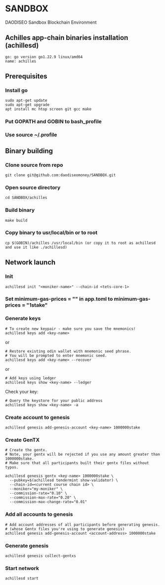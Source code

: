 # SANDBOX

DAODISEO Sandbox Blockchain Environment

## Achilles app-chain binaries installation (achillesd)

```
go: go version go1.22.9 linux/amd64
name: achilles
```

## Prerequisites

### Install go

```
sudo apt-get update
sudo apt-get upgrade
apt install mc htop screen git gcc make
```

### Put GOPATH and GOBIN to bash_profile

### Use source ~/.profile

## Binary building

### Clone source from repo

```
git clone git@github.com:daodiseomoney/SANDBOX.git
```

### Open source directory

```
cd SANDBOX/achilles
```

### Build binary

```
make build
```

### Copy binary to usr/local/bin or to root

```
cp $(GOBIN)/achilles /usr/local/bin (or copy it to root as achillesd and use it like ./achillesd)
```

## Network launch

### Init

```bash:
achillesd init "<moniker-name>" --chain-id <tets-core-1>
```

### Set minimum-gas-prices = "" in app.toml to minimum-gas-prices = "1stake"

### Generate keys

```bash:
# To create new keypair - make sure you save the mnemonics!
achillesd keys add <key-name>
```

or

```
# Restore existing odin wallet with mnemonic seed phrase.
# You will be prompted to enter mnemonic seed.
achillesd keys add <key-name> --recover
```

or

```
# Add keys using ledger
achillesd keys show <key-name> --ledger
```

Check your key:

```
# Query the keystore for your public address
achillesd keys show <key-name> -a
```

### Create account to genesis

```
achillesd genesis add-genesis-account <key-name> 1000000stake
```

### Create GenTX

```
# Create the gentx.
# Note, your gentx will be rejected if you use any amount greater than 1000000stake.
# Make sure that all participants built their gentx files without typos.

achillesd genesis gentx <key-name> 1000000stake \
  --pubkey=$(achillesd tendermint show-validator) \
  --chain-id=<current course chain id> \
  --moniker="my-moniker" \
  --commission-rate="0.10" \
  --commission-max-rate="0.20" \
  --commission-max-change-rate="0.01"
```

### Add all accounts to genesis

```
# Add account addresses of all participants before generating genesis.
# (whose Gentx files you're using to generate genesis)
achillesd genesis add-genesis-account <account-address> 1000000stake
```

### Generate genesis

```
achillesd genesis collect-gentxs
```

### Start network

```
achillesd start
```
